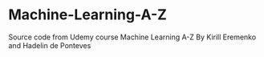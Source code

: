 # Machine-Learning-A-Z
Source code from Udemy course Machine Learning A-Z By Kirill Eremenko and Hadelin de Ponteves
